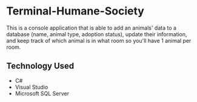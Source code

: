 # Terminal-Humane-Society
This is a console application that is able to add an animals' data to a database (name, animal type, adoption status), update their information, and keep track of which animal is in what room so you'll have 1 animal per room.

## Technology Used
  * C#
  * Visual Studio
  * Microsoft SQL Server

